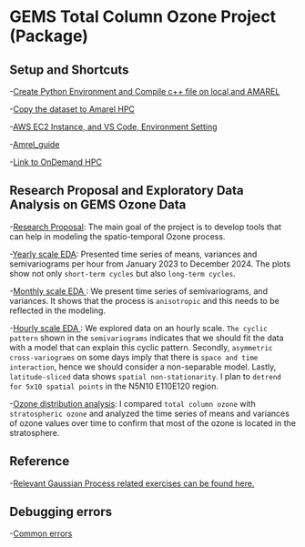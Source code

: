 # GEMS Total Column Ozone Project (Package)

## Setup and Shortcuts

-[Create Python Environment and Compile c++ file on local,and AMAREL](faiss_env.md)                 

-[Copy the dataset to Amarel HPC](copy_gemsdata_to_amarel)          
      
-[AWS EC2 Instance, and VS Code, Environment Setting](aws_ec2_vs_code_environment.md)            

-[Amrel_guide](Amrel_guide)

-[Link to OnDemand HPC](http://ondemand.hpc.rutgers.edu )    

## Research Proposal and Exploratory Data Analysis on GEMS Ozone Data
-[Research Proposal](GEMS_TCO_EDA/Spatio_temporal_modeling.pdf): The main goal of the project is to develop tools that can help in modeling the spatio-temporal Ozone process.

-[Yearly scale EDA](GEMS_TCO_EDA/will_use/yearly_eda.ipynb): Presented time series of means, variances and semivariograms per hour from January 2023 to December 2024. The plots show not only ```short-term cycles``` but also ```long-term cycles```.

-[Monthly scale EDA ](GEMS_TCO_EDA/will_use/monthly_eda.ipynb): We present time series of semivariograms, and variances. It shows that the process is ```anisotropic``` and this needs to be reflected in the modeling.

-[Hourly scale EDA ](GEMS_TCO_EDA/will_use/hourly_eda.ipynb): We explored data on an hourly scale. ```The cyclic pattern``` shown in the ```semivariograms``` indicates that we should fit the data with a model that can explain this cyclic pattern. Secondly, ```asymmetric cross-variograms``` on some days imply that there is ```space and time interaction```, hence we should consider a non-separable model. Lastly, ```latitude-sliced``` data shows ```spatial non-stationarity```. I plan to ```detrend for 5x10 spatial points``` in the N5N10 E110E120 region. 

-[Ozone distribution analysis](GEMS_TCO_EDA/will_use/TCO_VS_Staratoshere.ipynb): I compared ```total column ozone``` with ```stratospheric ozone``` and analyzed the time series of means and variances of ozone values over time to confirm that most of the ozone is located in the stratosphere. 

## Reference

-[Relevant Gaussian Process related exercises can be found here. ](https://github.com/cl20813/Gaussian_Process_Exercises)      

## Debugging errors 

-[Common errors](errors.md) 




